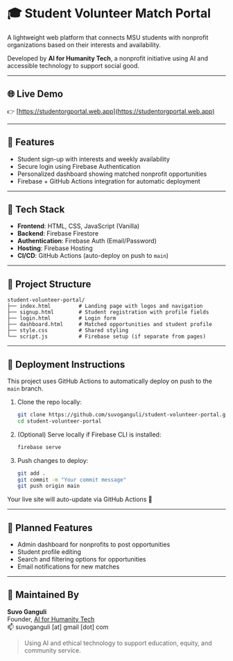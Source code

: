 # 🎓 Student Volunteer Match Portal

A lightweight web platform that connects MSU students with nonprofit organizations based on their interests and availability.

Developed by **AI for Humanity Tech**, a nonprofit initiative using AI and accessible technology to support social good.

---

## 🌐 Live Demo

👉 [https://studentorgportal.web.app](https://studentorgportal.web.app)

---

## 🧩 Features

- Student sign-up with interests and weekly availability
- Secure login using Firebase Authentication
- Personalized dashboard showing matched nonprofit opportunities
- Firebase + GitHub Actions integration for automatic deployment

---

## 🔧 Tech Stack

- **Frontend**: HTML, CSS, JavaScript (Vanilla)
- **Backend**: Firebase Firestore
- **Authentication**: Firebase Auth (Email/Password)
- **Hosting**: Firebase Hosting
- **CI/CD**: GitHub Actions (auto-deploy on push to `main`)

---

## 📁 Project Structure

```
student-volunteer-portal/
├── index.html         # Landing page with logos and navigation
├── signup.html        # Student registration with profile fields
├── login.html         # Login form
├── dashboard.html     # Matched opportunities and student profile
├── style.css          # Shared styling
└── script.js          # Firebase setup (if separate from pages)
```

---

## 🚀 Deployment Instructions

This project uses GitHub Actions to automatically deploy on push to the `main` branch.

1. Clone the repo locally:

   ```bash
   git clone https://github.com/suvoganguli/student-volunteer-portal.git
   cd student-volunteer-portal
   ```

2. (Optional) Serve locally if Firebase CLI is installed:

   ```bash
   firebase serve
   ```

3. Push changes to deploy:
   ```bash
   git add .
   git commit -m "Your commit message"
   git push origin main
   ```

Your live site will auto-update via GitHub Actions 🎉

---

## 🔮 Planned Features

- Admin dashboard for nonprofits to post opportunities
- Student profile editing
- Search and filtering options for opportunities
- Email notifications for new matches

---

## 🤝 Maintained By

**Suvo Ganguli**  
Founder, [AI for Humanity Tech](https://aiforhumanitytech.org)  
📫 suvoganguli [at] gmail [dot] com

> Using AI and ethical technology to support education, equity, and community service.
